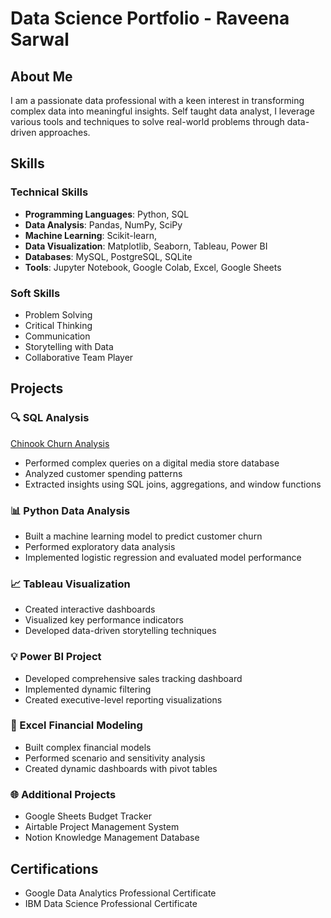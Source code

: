 # Data Science Portfolio - Raveena Sarwal

## About Me
I am a passionate data professional with a keen interest in transforming complex data into meaningful insights. Self taught data analyst, I leverage various tools and techniques to solve real-world problems through data-driven approaches.

## Skills
### Technical Skills
- **Programming Languages**: Python, SQL
- **Data Analysis**: Pandas, NumPy, SciPy
- **Machine Learning**: Scikit-learn, 
- **Data Visualization**: Matplotlib, Seaborn, Tableau, Power BI
- **Databases**: MySQL, PostgreSQL, SQLite
- **Tools**: Jupyter Notebook, Google Colab, Excel, Google Sheets

### Soft Skills
- Problem Solving
- Critical Thinking
- Communication
- Storytelling with Data
- Collaborative Team Player

## Projects

### 🔍 SQL Analysis
[Chinook Churn Analysis](https://github.com/rsarwal/Data-Science-Portfolio/commit/ec4ddbdfd1f4058977d79b9707fd36c5f0389d01)
- Performed complex queries on a digital media store database
- Analyzed customer spending patterns
- Extracted insights using SQL joins, aggregations, and window functions

### 📊 Python Data Analysis

- Built a machine learning model to predict customer churn
- Performed exploratory data analysis
- Implemented logistic regression and evaluated model performance

### 📈 Tableau Visualization

- Created interactive dashboards
- Visualized key performance indicators
- Developed data-driven storytelling techniques

### 💡 Power BI Project

- Developed comprehensive sales tracking dashboard
- Implemented dynamic filtering
- Created executive-level reporting visualizations

### 📝 Excel Financial Modeling

- Built complex financial models
- Performed scenario and sensitivity analysis
- Created dynamic dashboards with pivot tables

### 🌐 Additional Projects
- Google Sheets Budget Tracker
- Airtable Project Management System
- Notion Knowledge Management Database

## Certifications

- Google Data Analytics Professional Certificate
- IBM Data Science Professional Certificate
